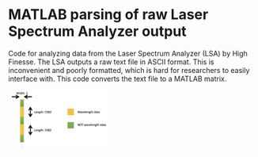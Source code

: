 # MATLAB parsing of raw Laser Spectrum Analyzer output
Code for analyzing data from the Laser Spectrum Analyzer (LSA) by High Finesse. The LSA outputs a raw text file in ASCII format. This is inconvenient and poorly formatted, which is hard for researchers to easily interface with. This code converts the text file to a MATLAB matrix.

<img src="https://github.com/ncan33/matlabHighFinesse/blob/main/images/image1.png?raw=true" width="200">
